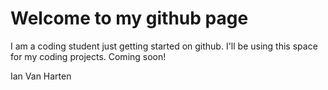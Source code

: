 # Welcome to my github page

I am a coding student just getting started on github.
I'll be using this space for my coding projects. Coming soon!

Ian Van Harten
